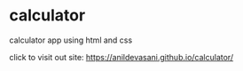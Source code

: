 # calculator
calculator app using html and css


click to visit out site:
 https://anildevasani.github.io/calculator/
